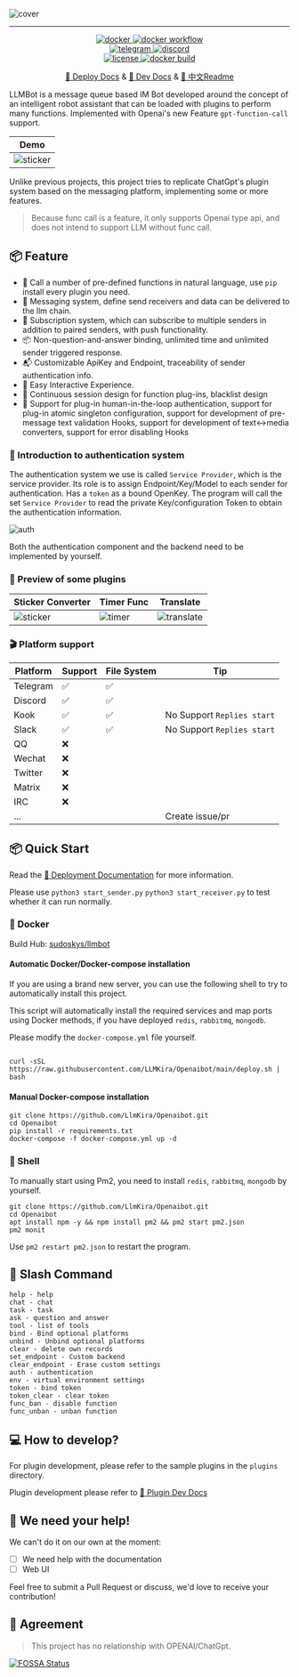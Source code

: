 ![cover](https://raw.githubusercontent.com/LlmKira/.github/main/llmbot/project_cover.png)

-----------------------

<p align="center">
<a href="https://hub.docker.com/repository/docker/sudoskys/llmbot/general">
    <img src="https://img.shields.io/docker/pulls/sudoskys/llmbot" alt="docker">
</a>
<a href="https://github.com/llmkira/openaibot/actions/workflows/docker-ci.yaml">
    <img src="https://github.com/llmkira/openaibot/actions/workflows/docker-ci.yaml/badge.svg" alt="docker workflow">
</a>
<br />
<a href="https://t.me/Openai_LLM">
    <img src="https://img.shields.io/badge/Join-Telegram-blue" alt="telegram">
</a>
<a href="https://discord.gg/6QHNdwhdE5">
    <img src="https://img.shields.io/badge/Join-Discord-blue" alt="discord">
</a>
<br/>
<a href="https://raw.githubusercontent.com/llmkira/openaibot/main/LICENSE">
    <img src="https://img.shields.io/github/license/llmkira/openaibot" alt="license">
</a>
<a href="https://hub.docker.com/repository/docker/sudoskys/llmbot/builds">
    <img src="https://img.shields.io/docker/v/sudoskys/llmbot" alt="docker build">
</a>
</p>

<p align="center">
  <a href="https://llmkira.github.io/Docs/en">🍩 Deploy Docs</a> 
  &
  <a href="https://llmkira.github.io/Docs/en/dev/basic">🧀 Dev Docs</a>
  &
  <a href="README.md">📝 中文Readme</a>
</p>


LLMBot is a message queue based IM Bot developed around the concept of an intelligent robot assistant that can be loaded
with plugins to perform many functions. Implemented with Openai's new Feature `gpt-function-call`
support.

| Demo                              | 
|-----------------------------------|
| ![sticker](./docs/chain_chat.gif) |

Unlike previous projects, this project tries to replicate ChatGpt's plugin system based on the messaging platform,
implementing some or more features.

> Because func call is a feature, it only supports Openai type api, and does not intend to support LLM without func
> call.

## 📦 Feature

- 🍪 Call a number of pre-defined functions in natural language, use `pip` install every plugin you need.
- 📝 Messaging system, define send receivers and data can be delivered to the llm chain.
- 📎 Subscription system, which can subscribe to multiple senders in addition to paired senders, with push functionality.
- 📦 Non-question-and-answer binding, unlimited time and unlimited sender triggered response.
- 📬 Customizable ApiKey and Endpoint, traceability of sender authentication info.
- 🍾 Easy Interactive Experience.
- 🍖 Continuous session design for function plug-ins, blacklist design
- 🍟 Support for plug-in human-in-the-loop authentication, support for plug-in atomic singleton configuration, support
  for development of pre-message text validation Hooks, support for development of text<->media converters, support for
  error disabling Hooks

### 🧀 Introduction to authentication system

The authentication system we use is called `Service Provider`, which is the service provider. Its role is to assign
Endpoint/Key/Model to each sender for authentication.
Has a `token` as a bound OpenKey. The program will call the set `Service Provider` to read the private Key/configuration
Token to obtain the authentication information.

![auth](./docs/SeriveProvider.svg)

Both the authentication component and the backend need to be implemented by yourself.

### 🧀 Preview of some plugins

| Sticker Converter                   | Timer Func                      | Translate                                    |
|-------------------------------------|---------------------------------|----------------------------------------------|
| ![sticker](./docs/sticker_func.gif) | ![timer](./docs/timer_func.gif) | ![translate](./docs/translate_file_func.gif) |

### 🎬 Platform support

| Platform | Support | File System | Tip                        |
|----------|---------|-------------|----------------------------|
| Telegram | ✅       | ✅           |                            |
| Discord  | ✅       | ✅           |                            |
| Kook     | ✅       | ✅           | No Support `Replies start` |
| Slack    | ✅       | ✅           | No Support `Replies start` |
| QQ       | ❌       |             |                            |
| Wechat   | ❌       |             |                            |
| Twitter  | ❌       |             |                            |
| Matrix   | ❌       |             |                            |
| IRC      | ❌       |             |                            |
| ...      |         |             | Create issue/pr            |

## 📦 Quick Start

Read the [🧀 Deployment Documentation](https://llmkira.github.io/Docs/) for more information.

Please use `python3 start_sender.py` `python3 start_receiver.py` to test whether it can run normally.

### 🥣 Docker

Build Hub: [sudoskys/llmbot](https://hub.docker.com/repository/docker/sudoskys/llmbot/general)

#### Automatic Docker/Docker-compose installation

If you are using a brand new server, you can use the following shell to try to automatically install this project.

This script will automatically install the required services and map ports using Docker methods, if you have
deployed `redis`, `rabbitmq`, `mongodb`.

Please modify the `docker-compose.yml` file yourself.

```shell

curl -sSL https://raw.githubusercontent.com/LLMKira/Openaibot/main/deploy.sh | bash
```

#### Manual Docker-compose installation

```shell
git clone https://github.com/LlmKira/Openaibot.git
cd Openaibot
pip install -r requirements.txt
docker-compose -f docker-compose.yml up -d

```

### 🍔 Shell

To manually start using Pm2, you need to install `redis`, `rabbitmq`, `mongodb` by yourself.

```shell
git clone https://github.com/LlmKira/Openaibot.git
cd Openaibot
apt install npm -y && npm install pm2 && pm2 start pm2.json
pm2 monit

```

Use `pm2 restart pm2.json` to restart the program.

## 🍪 Slash Command

```shell
help - help
chat - chat
task - task
ask - question and answer
tool - list of tools
bind - Bind optional platforms
unbind - Unbind optional platforms
clear - delete own records
set_endpoint - Custom backend
clear_endpoint - Erase custom settings
auth - authentication
env - virtual environment settings
token - bind token
token_clear - clear token
func_ban - disable function
func_unban - unban function
```

## 💻 How to develop?

For plugin development, please refer to the sample plugins in the `plugins` directory.

Plugin development please refer to [🧀 Plugin Dev Docs](https://llmkira.github.io/Docs/en/dev/basic)

## 🤝 We need your help!

We can't do it on our own at the moment:

- [ ] We need help with the documentation
- [ ] Web UI

Feel free to submit a Pull Request or discuss, we'd love to receive your contribution!

## 📜 Agreement

> This project has no relationship with OPENAI/ChatGpt.


[![FOSSA Status](https://app.fossa.com/api/projects/git%2Bgithub.com%2Fsudoskys%2FOpenaibot.svg?type=small)](https://app.fossa.com/projects/git%2Bgithub.com%2Fsudoskys%2FOpenaibot?ref=badge_small)